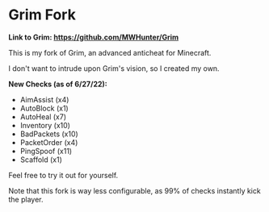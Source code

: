 # Grim Fork

**Link to Grim: https://github.com/MWHunter/Grim**


This is my fork of Grim, an advanced anticheat for Minecraft.

I don't want to intrude upon Grim's vision, so I created my own.


**New Checks (as of 6/27/22):** 
- AimAssist (x4)
- AutoBlock (x1)
- AutoHeal (x7)
- Inventory (x10)
- BadPackets (x10)
- PacketOrder (x4)
- PingSpoof (x11)
- Scaffold (x1)

Feel free to try it out for yourself.

Note that this fork is way less configurable, as 99% of checks instantly kick the player.
